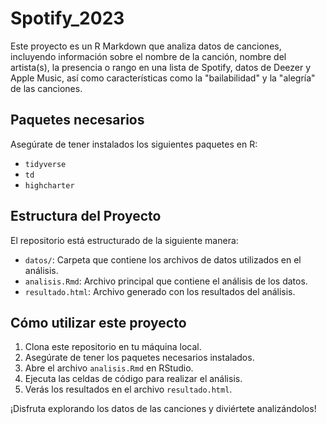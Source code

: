 # Spotify_2023

Este proyecto es un R Markdown que analiza datos de canciones, incluyendo información sobre el nombre de la canción, nombre del artista(s), la presencia o rango en una lista de Spotify, datos de Deezer y Apple Music, así como características como la "bailabilidad" y la "alegría" de las canciones.

## Paquetes necesarios

Asegúrate de tener instalados los siguientes paquetes en R:

- `tidyverse`
- `td`
- `highcharter`

## Estructura del Proyecto

El repositorio está estructurado de la siguiente manera:

- `datos/`: Carpeta que contiene los archivos de datos utilizados en el análisis.
- `analisis.Rmd`: Archivo principal que contiene el análisis de los datos.
- `resultado.html`: Archivo generado con los resultados del análisis.

## Cómo utilizar este proyecto

1. Clona este repositorio en tu máquina local.
2. Asegúrate de tener los paquetes necesarios instalados.
3. Abre el archivo `analisis.Rmd` en RStudio.
4. Ejecuta las celdas de código para realizar el análisis.
5. Verás los resultados en el archivo `resultado.html`.

¡Disfruta explorando los datos de las canciones y diviértete analizándolos!
